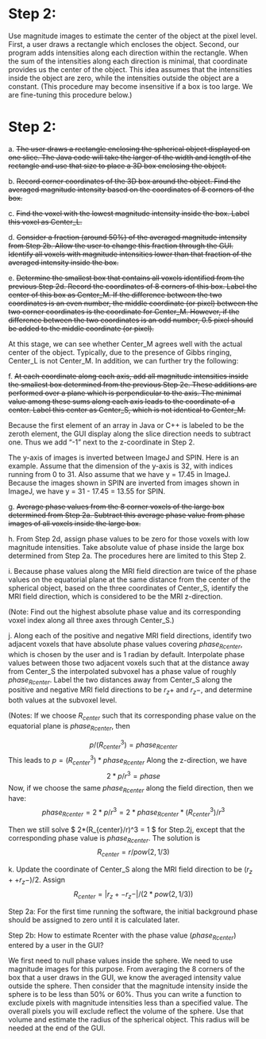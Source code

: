 
# Step 2: 
Use magnitude images to estimate the center of the object at the pixel level. First, a user draws a rectangle which encloses the object. Second, our program adds intensities along each direction within the rectangle. When the sum of the intensities along each direction is minimal, that coordinate provides us the center of the object. This idea assumes that the intensities inside the object are zero, while the intensities outside the object are a constant. (This procedure may become insensitive if a box is too large. We are fine-tuning this procedure below.)

# Step 2:
a. ~~The user draws a rectangle enclosing the spherical object displayed on one slice. The Java code will take the larger of the width and length of the rectangle and use that size to place a 3D box enclosing the object.~~

b. ~~Record corner coordinates of the 3D box around the object. Find the averaged magnitude intensity based on the coordinates of 8 corners of the box.~~

c. ~~Find the voxel with the lowest magnitude intensity inside the box. Label this voxel as Center_L.~~

d. ~~Consider a fraction (around 50%) of the averaged magnitude intensity from Step 2b. Allow the user to change this fraction through the GUI. Identify all voxels with magnitude intensities lower than that fraction of the averaged intensity inside the box.~~

e. ~~Determine the smallest box that contains all voxels identified from the previous Step 2d. Record the coordinates of 8 corners of this box. Label the center of this box as Center_M. If the difference between the two coordinates is an even number, the middle coordinate (or pixel) between the two corner coordinates is the coordinate for Center_M. However, if the difference between the two coordinates is an odd number, 0.5 pixel should be added to the middle coordinate (or pixel).~~

At this stage, we can see whether Center_M agrees well with the actual center of the object. Typically, due to the presence of Gibbs ringing, Center_L is not Center_M. In addition, we can further try the following:

f. ~~At each coordinate along each axis, add all magnitude intensities inside the smallest box determined from the previous Step 2e. These additions are performed over a plane which is perpendicular to the axis. The minimal value among these sums along each axis leads to the coordinate of a center. Label this center as Center_S, which is not identical to Center_M.~~

Because the first element of an array in Java or C++ is labeled to be the zeroth element, the GUI display along the slice direction needs to subtract one. Thus we add “-1” next to the z-coordinate in Step 2.

The y-axis of images is inverted between ImageJ and SPIN. Here is an example. Assume that the dimension of the y-axis is 32, with indices running from 0 to 31. Also assume that we have y = 17.45 in ImageJ. Because the images shown in SPIN are inverted from images shown in ImageJ, we have y = 31 - 17.45 = 13.55 for SPIN.

g. ~~Average phase values from the 8 corner voxels of the large box determined from Step 2a. Subtract this average phase value from phase images of all voxels inside the large box.~~

h. From Step 2d, assign phase values to be zero for those voxels with low magnitude intensities. Take absolute value of phase inside the large box determined from Step 2a. The procedures here are limited to this Step 2.

i. Because phase values along the MRI field direction are twice of the phase values on the equatorial plane at the same distance from the center of the spherical object, based on the three coordinates of Center_S, identify the MRI field direction, which is considered to be the MRI z-direction.

(Note: Find out the highest absolute phase value and its corresponding voxel index along all three axes through Center_S.)

j. Along each of the positive and negative MRI field directions, identify two adjacent voxels that have absolute phase values covering $phase_{Rcenter}$, which is chosen by the user and is 1 radian by default. Interpolate phase values between those two adjacent voxels such that at the distance away from Center_S the interpolated subvoxel has a phase value of roughly $phase_{Rcenter}$. Label the two distances away from Center_S along the positive and negative MRI field directions to be $r_z+$ and $r_z-$, and determine both values at the subvoxel level.

(Notes: If we choose $R_{center}$ such that its corresponding phase value on the equatorial plane is $phase_{Rcenter}$, then

$$ p/(R_{center}^3) = phase_{Rcenter} $$
This leads to $p = (R_{center}^3) * phase_{Rcenter}$
Along the z-direction, we have
$$ 2*p/r^3 = phase $$
Now, if we choose the same $phase_{Rcenter}$ along the field direction, then we have:
$$ phase_{Rcenter} = 2*p/r^3 = 2*phase_{Rcenter}* (R_{center}^3) /r^3 $$

Then we still solve $ 2*(R_{center}/r)^3 = 1 $ for Step.2j, except that the corresponding phase value is $phase_{Rcenter}$. The solution is $$ R_{center} = r/pow(2, 1/3) $$

k. Update the coordinate of Center_S along the MRI field direction to be $(r_z+ + r_z-)/2$. Assign $$ R_{center} = |r_z+ - r_z-|/(2*pow(2, 1/3)) $$

Step 2a: For the first time running the software, the initial background phase should be assigned to zero until it is calculated later.

Step 2b: How to estimate Rcenter with the phase value ($phase_{Rcenter}$) entered by a user in the GUI?

We first need to null phase values inside the sphere. We need to use magnitude images for this purpose. From averaging the 8 corners of the box that a user draws in the GUI, we know the averaged intensity value outside the sphere. Then consider that the magnitude intensity inside the sphere is to be less than 50% or 60%. Thus you can write a function to exclude pixels with magnitude intensities less than a specified value. The overall pixels you will exclude reflect the volume of the sphere. Use that volume and estimate the radius of the spherical object. This radius will be needed at the end of the GUI.